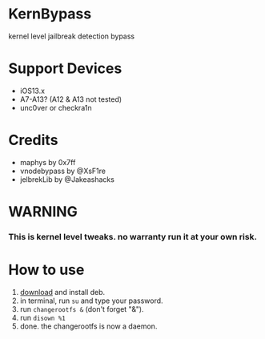 # KernBypass
 kernel level jailbreak detection bypass

# Support Devices
- iOS13.x
- A7-A13? (A12 & A13 not tested)
- unc0ver or checkra1n

# Credits
- maphys by 0x7ff
- vnodebypass by @XsF1re
- jelbrekLib by @Jakeashacks

# WARNING
 ### This is kernel level tweaks. no warranty run it at your own risk.
 
# How to use
1. [download](https://github.com/akusio/KernBypass/releases/download/0.0.1/jp.akusio.kernbypass_0.0.1_iphoneos-arm.deb) and install deb.
2. in terminal, run `su` and type your password.
3. run `changerootfs &` (don't forget "&").
4. run `disown %1`
5. done. the changerootfs is now a daemon.

